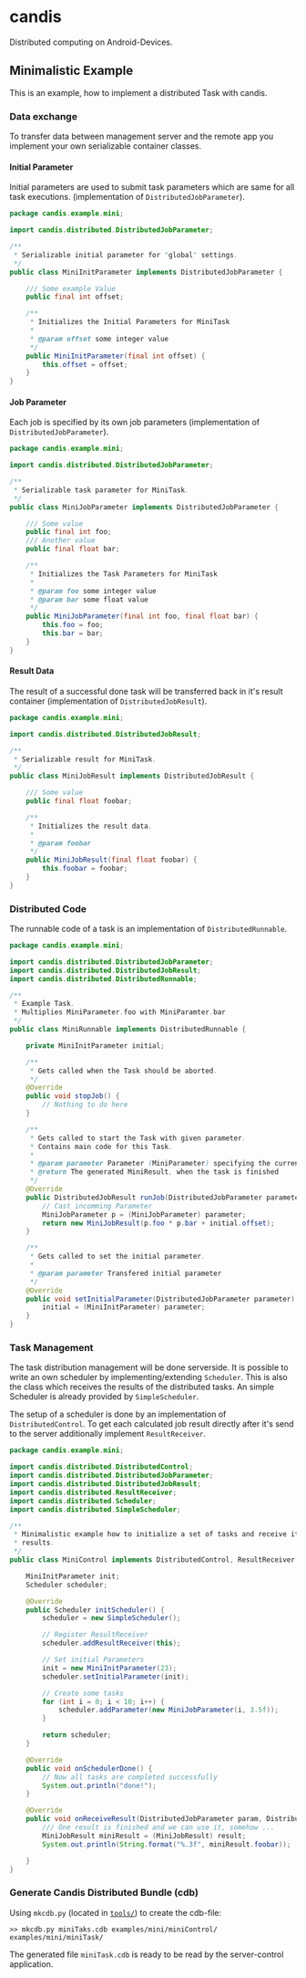 candis
======

Distributed computing on Android-Devices.


## Minimalistic Example

This is an example, how to implement a distributed Task with candis. 

### Data exchange

To transfer data between management server and the remote app you implement your own serializable container classes.

#### Initial Parameter
Initial parameters are used to submit task parameters which are same for all task executions. (implementation of `DistributedJobParameter`).

```java
package candis.example.mini;

import candis.distributed.DistributedJobParameter;

/**
 * Serializable initial parameter for "global" settings.
 */
public class MiniInitParameter implements DistributedJobParameter {

	/// Some example Value
	public final int offset;

	/**
	 * Initializes the Initial Parameters for MiniTask
	 *
	 * @param offset some integer value
	 */
	public MiniInitParameter(final int offset) {
		this.offset = offset;
	}
}

```

#### Job Parameter
Each job is specified by its own job parameters (implementation of `DistributedJobParameter`).

```java
package candis.example.mini;

import candis.distributed.DistributedJobParameter;

/**
 * Serializable task parameter for MiniTask.
 */
public class MiniJobParameter implements DistributedJobParameter {

	/// Some value
	public final int foo;
	/// Another value
	public final float bar;

	/**
	 * Initializes the Task Parameters for MiniTask
	 *
	 * @param foo some integer value
	 * @param bar some float value
	 */
	public MiniJobParameter(final int foo, final float bar) {
		this.foo = foo;
		this.bar = bar;
	}
}
```

#### Result Data
The result of a successful done task will be transferred back in it's result container (implementation of `DistributedJobResult`).

```java
package candis.example.mini;

import candis.distributed.DistributedJobResult;

/**
 * Serializable result for MiniTask.
 */
public class MiniJobResult implements DistributedJobResult {

	/// Some value
	public final float foobar;

	/**
	 * Initializes the result data.
	 *
	 * @param foobar
	 */
	public MiniJobResult(final float foobar) {
		this.foobar = foobar;
	}
}
```


### Distributed Code

The runnable code of a task is an implementation of `DistributedRunnable`.
 
```java
package candis.example.mini;

import candis.distributed.DistributedJobParameter;
import candis.distributed.DistributedJobResult;
import candis.distributed.DistributedRunnable;

/**
 * Example Task.
 * Multiplies MiniParameter.foo with MiniParamter.bar
 */
public class MiniRunnable implements DistributedRunnable {

	private MiniInitParameter initial;

	/**
	 * Gets called when the Task should be aborted.
	 */
	@Override
	public void stopJob() {
		// Nothing to do here
	}

	/**
	 * Gets called to start the Task with given parameter.
	 * Contains main code for this Task.
	 *
	 * @param parameter Parameter (MiniParameter) specifying the current Task
	 * @return The generated MiniResult, when the task is finished
	 */
	@Override
	public DistributedJobResult runJob(DistributedJobParameter parameter) {
		// Cast incomming Parameter
		MiniJobParameter p = (MiniJobParameter) parameter;
		return new MiniJobResult(p.foo * p.bar + initial.offset);
	}

	/**
	 * Gets called to set the initial parameter.
	 *
	 * @param parameter Transfered initial parameter
	 */
	@Override
	public void setInitialParameter(DistributedJobParameter parameter) {
		initial = (MiniInitParameter) parameter;
	}
}
```

### Task Management

The task distribution management will be done serverside. It is possible to write an own scheduler by implementing/extending `Scheduler`.
This is also the class which receives the results of the distributed tasks.
An simple Scheduler is already provided by `SimpleScheduler`.

The setup of a scheduler is done by an implementation of `DistributedControl`. To get each calculated job result directly after it's send to the server additionally implement
 `ResultReceiver`.

```java
package candis.example.mini;

import candis.distributed.DistributedControl;
import candis.distributed.DistributedJobParameter;
import candis.distributed.DistributedJobResult;
import candis.distributed.ResultReceiver;
import candis.distributed.Scheduler;
import candis.distributed.SimpleScheduler;

/**
 * Minimalistic example how to initialize a set of tasks and receive its
 * results.
 */
public class MiniControl implements DistributedControl, ResultReceiver {

	MiniInitParameter init;
	Scheduler scheduler;

	@Override
	public Scheduler initScheduler() {
		scheduler = new SimpleScheduler();

		// Register ResultReceiver
		scheduler.addResultReceiver(this);

		// Set initial Parameters
		init = new MiniInitParameter(23);
		scheduler.setInitialParameter(init);

		// Create some tasks
		for (int i = 0; i < 10; i++) {
			scheduler.addParameter(new MiniJobParameter(i, 3.5f));
		}

		return scheduler;
	}

	@Override
	public void onSchedulerDone() {
		// Now all tasks are completed successfully
		System.out.println("done!");
	}

	@Override
	public void onReceiveResult(DistributedJobParameter param, DistributedJobResult result) {
		/// One result is finished and we can use it, somehow ...
		MiniJobResult miniResult = (MiniJobResult) result;
		System.out.println(String.format("%.3f", miniResult.foobar));

	}
}
```

### Generate Candis Distributed Bundle (cdb)

Using `mkcdb.py` (located in [`tools/`](https://github.com/ejoerns/candis/tree/master/tools)) to create the cdb-file:

```
>> mkcdb.py miniTaks.cdb examples/mini/miniControl/ examples/mini/miniTask/
```

The generated file `miniTask.cdb` is ready to be read by the server-control application.


